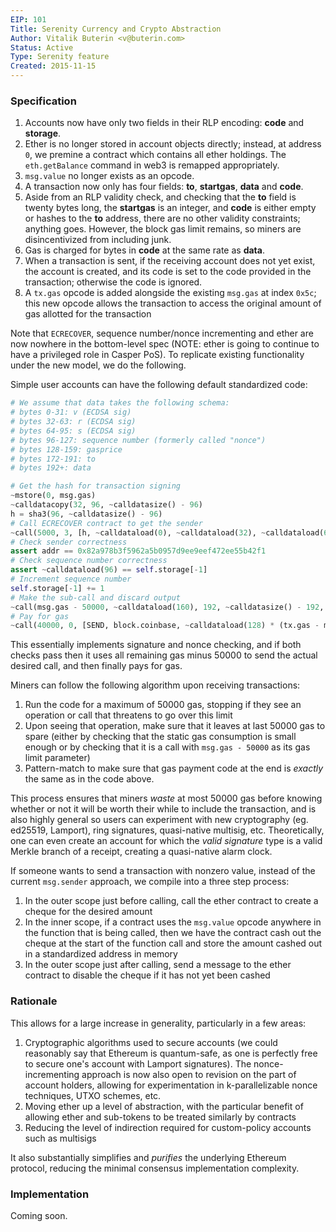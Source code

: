 ```yaml
---
EIP: 101
Title: Serenity Currency and Crypto Abstraction
Author: Vitalik Buterin <v@buterin.com>
Status: Active
Type: Serenity feature
Created: 2015-11-15
---
```


### Specification

1.  Accounts now have only two fields in their RLP encoding: **code** and **storage**.
2.  Ether is no longer stored in account objects directly; instead, at address `0`, we premine a contract which contains all ether holdings. The `eth.getBalance` command in web3 is remapped appropriately.
3.  `msg.value` no longer exists as an opcode.
4.  A transaction now only has four fields: **to**, **startgas**, **data** and **code**.
5.  Aside from an RLP validity check, and checking that the **to** field is twenty bytes long, the **startgas** is an integer, and **code** is either empty or hashes to the **to** address, there are no other validity constraints; anything goes. However, the block gas limit remains, so miners are disincentivized from including junk.
6.  Gas is charged for bytes in **code** at the same rate as **data**.
7.  When a transaction is sent, if the receiving account does not yet exist, the account is created, and its code is set to the code provided in the transaction; otherwise the code is ignored.
8.  A `tx.gas` opcode is added alongside the existing `msg.gas` at index `0x5c`; this new opcode allows the transaction to access the original amount of gas allotted for the transaction

Note that `ECRECOVER`, sequence number/nonce incrementing and ether are now nowhere in the bottom-level spec (NOTE: ether is going to continue to have a privileged role in Casper PoS). To replicate existing functionality under the new model, we do the following.

Simple user accounts can have the following default standardized code:

```python
# We assume that data takes the following schema:
# bytes 0-31: v (ECDSA sig)
# bytes 32-63: r (ECDSA sig)
# bytes 64-95: s (ECDSA sig)
# bytes 96-127: sequence number (formerly called "nonce")
# bytes 128-159: gasprice
# bytes 172-191: to
# bytes 192+: data

# Get the hash for transaction signing
~mstore(0, msg.gas)
~calldatacopy(32, 96, ~calldatasize() - 96)
h = sha3(96, ~calldatasize() - 96)
# Call ECRECOVER contract to get the sender
~call(5000, 3, [h, ~calldataload(0), ~calldataload(32), ~calldataload(64)], 128, ref(addr), 32)
# Check sender correctness
assert addr == 0x82a978b3f5962a5b0957d9ee9eef472ee55b42f1
# Check sequence number correctness
assert ~calldataload(96) == self.storage[-1]
# Increment sequence number
self.storage[-1] += 1
# Make the sub-call and discard output
~call(msg.gas - 50000, ~calldataload(160), 192, ~calldatasize() - 192, 0, 0)
# Pay for gas
~call(40000, 0, [SEND, block.coinbase, ~calldataload(128) * (tx.gas - msg.gas + 50000)], 96, 0, 0)
```

This essentially implements signature and nonce checking, and if both checks pass then it uses all remaining gas minus 50000 to send the actual desired call, and then finally pays for gas.

Miners can follow the following algorithm upon receiving transactions:

1.  Run the code for a maximum of 50000 gas, stopping if they see an operation or call that threatens to go over this limit
2.  Upon seeing that operation, make sure that it leaves at last 50000 gas to spare (either by checking that the static gas consumption is small enough or by checking that it is a call with `msg.gas - 50000` as its gas limit parameter)
3.  Pattern-match to make sure that gas payment code at the end is *exactly* the same as in the code above.

This process ensures that miners *waste* at most 50000 gas before knowing whether or not it will be worth their while to include the transaction, and is also highly general so users can experiment with new cryptography (eg. ed25519, Lamport), ring signatures, quasi-native multisig, etc. Theoretically, one can even create an account for which the *valid signature* type is a valid Merkle branch of a receipt, creating a quasi-native alarm clock.

If someone wants to send a transaction with nonzero value, instead of the current `msg.sender` approach, we compile into a three step process:

1.  In the outer scope just before calling, call the ether contract to create a cheque for the desired amount
2.  In the inner scope, if a contract uses the `msg.value` opcode anywhere in the function that is being called, then we have the contract cash out the cheque at the start of the function call and store the amount cashed out in a standardized address in memory
3.  In the outer scope just after calling, send a message to the ether contract to disable the cheque if it has not yet been cashed

### Rationale

This allows for a large increase in generality, particularly in a few
areas:

1.  Cryptographic algorithms used to secure accounts (we could reasonably say that Ethereum is quantum-safe, as one is perfectly free to secure one's account with Lamport signatures). The nonce-incrementing approach is now also open to revision on the part of account holders, allowing for experimentation in k-parallelizable nonce techniques, UTXO schemes, etc.
2.  Moving ether up a level of abstraction, with the particular benefit of allowing ether and sub-tokens to be treated similarly by contracts
3.  Reducing the level of indirection required for custom-policy accounts such as multisigs

It also substantially simplifies and *purifies* the underlying Ethereum protocol, reducing the minimal consensus implementation complexity.

### Implementation

Coming soon.
